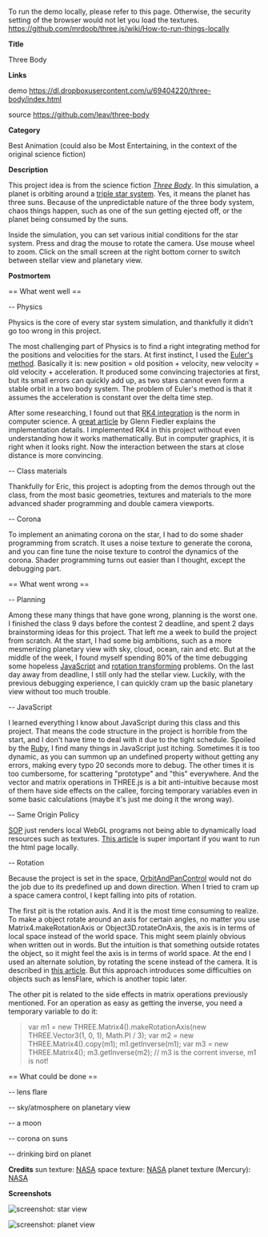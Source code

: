 To run the demo locally, please refer to this page. Otherwise, the security setting of the browser would not let you load the textures.
https://github.com/mrdoob/three.js/wiki/How-to-run-things-locally

**Title**

Three Body

**Links**

demo https://dl.dropboxusercontent.com/u/69404220/three-body/index.html

source https://github.com/leav/three-body

 **Category**

Best Animation
(could also be Most Entertaining, in the context of the original science fiction)

**Description**

This project idea is from the science fiction [*Three Body*][1]. In this simulation, a planet is orbiting around a [triple star system][2]. Yes, it means the planet has three suns. Because of the unpredictable nature of the three body system, chaos things happen, such as one of the sun getting ejected off, or the planet being consumed by the suns.

Inside the simulation, you can set various initial conditions for the star system. Press and drag the mouse to rotate the camera. Use mouse wheel to zoom. Click on the small screen at the right bottom corner to switch between stellar view and planetary view.

**Postmortem**

== What went well ==

-- Physics

Physics is the core of every star system simulation, and thankfully it didn't go too wrong in this project. 

The most challenging part of Physics is to find a right integrating method for the positions and velocities for the stars. At first instinct, I used the [Euler's method][3]. Basically it is: new position = old position + velocity, new velocity = old velocity + acceleration. It produced some convincing trajectories at first, but its small errors can quickly add up, as two stars cannot even form a stable orbit in a two body system. The problem of Euler's method is that it assumes the acceleration is constant over the delta time step.

After some researching, I found out that [RK4 integration][4] is the norm in computer science. A [great article][5] by Glenn Fiedler explains the implementation details. I implemented RK4 in this project without even understanding how it works mathematically. But in computer graphics, it is right when it looks right. Now the interaction between the stars at close distance is more convincing.

-- Class materials

Thankfully for Eric, this project is adopting from the demos through out the class, from the most basic geometries, textures and materials to the more advanced shader programming and double camera viewports.

-- Corona

To implement an animating corona on the star, I had to do some shader programming from scratch. It uses a noise texture to generate the corona, and you can fine tune the noise texture to control the dynamics of the corona. Shader programming turns out easier than I thought, except the debugging part.

== What went wrong ==

-- Planning

Among these many things that have gone wrong, planning is the worst one. I finished the class 9 days before the contest 2 deadline, and spent 2 days brainstorming ideas for this project. That left me a week to build the project from scratch. At the start, I had some big ambitions, such as a more mesmerizing planetary view with sky, cloud, ocean, rain and etc. But at the middle of the week, I found myself spending 80% of the time debugging some hopeless [JavaScript][6] and [rotation transforming][7] problems. On the last day away from deadline, I still only had the stellar view. Luckily, with the previous debugging experience, I can quickly cram up the basic planetary view without too much trouble.

-- JavaScript

I learned everything I know about JavaScript during this class and this project. That means the code structure in the project is horrible from the start, and I don't have time to deal with it due to the tight schedule. Spoiled by the [Ruby][8], I find many things in JavaScript just itching. Sometimes it is too dynamic, as you can summon up an undefined property without getting any errors, making every typo 20 seconds more to debug. The other times it is too cumbersome, for scattering "prototype" and "this" everywhere. And the vector and matrix operations in THREE.js is a bit anti-intuitive because most of them have side effects on the callee, forcing temporary variables even in some basic calculations (maybe it's just me doing it the wrong way).

-- Same Origin Policy

[SOP][9] just renders local WebGL programs not being able to dynamically load resources such as textures. [This article][10] is super important if you want to run the html page locally.

-- Rotation

Because the project is set in the space, [OrbitAndPanControl][11] would not do the job due to its predefined up and down direction. When I tried to cram up a space camera control, I kept falling into pits of rotation.

The first pit is the rotation axis. And it is the most time consuming to realize. To make a object rotate around an axis for certain angles, no matter you use Matrix4.makeRotationAxis or Object3D.rotateOnAxis, the axis is in terms of local space instead of the world space. This might seem plainly obvious when written out in words. But the intuition is that something outside rotates the object, so it might feel the axis is in terms of world space. At the end I used an alternate solution, by rotating the scene instead of the camera. It is described in [this article][12]. But this approach introduces some difficulties on objects such as lensFlare, which is another topic later.

The other pit is related to the side effects in matrix operations previously mentioned. For an operation as easy as getting the inverse, you need a temporary variable to do it:

> var m1 = new THREE.Matrix4().makeRotationAxis(new THREE.Vector3(1, 0, 1), Math.PI / 3);
var m2 = new THREE.Matrix4().copy(m1);
m1.getInverse(m1);
var m3 = new THREE.Matrix4();
m3.getInverse(m2);
// m3 is the corrent inverse, m1 is not!



== What could be done ==

-- lens flare

-- sky/atmosphere on planetary view

-- a moon

-- corona on suns

-- drinking bird on planet

**Credits**
sun texture: [NASA][13]
space texture: [NASA][14]
planet texture (Mercury): [NASA][15]


**Screenshots**

![screenshot: star view][16]

![screenshot: planet view][17]


  [1]: http://en.wikipedia.org/wiki/Three_Body_%28science_fiction%29 "wikipedia: Three Body"
  [2]: https://en.wikipedia.org/wiki/Multiple_star#Triple_star_systems
  [3]: https://en.wikipedia.org/wiki/Euler_method
  [4]: http://en.wikipedia.org/wiki/Runge%E2%80%93Kutta_methods
  [5]: http://gafferongames.com/game-physics/integration-basics/
  [6]: http://stackoverflow.com/questions/387707/whats-the-best-way-to-define-a-class-in-javascript
  [7]: http://threejs.org/docs/58/#Reference/Math/Quaternion
  [8]: http://www.ruby-lang.org/en/
  [9]: http://en.wikipedia.org/wiki/Same_origin_policy
  [10]: https://github.com/mrdoob/three.js/wiki/How-to-run-things-locally
  [11]: https://github.com/udacity/cs291/blob/27488519b3ac41d837d7bde8b11e151af1e3969d/lib/OrbitAndPanControls.js
  [12]: http://www.html5rocks.com/en/tutorials/casestudies/100000stars/
  [13]: http://www.nasa.gov
  [14]: http://www.nasa.gov
  [15]: http://www.nasa.gov
  [16]: https://dl.dropboxusercontent.com/u/69404220/three-body/media/screenshot03.png
  [17]: https://dl.dropboxusercontent.com/u/69404220/three-body/media/screenshot02.png